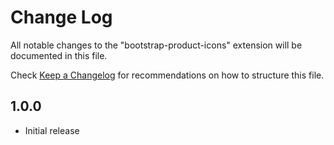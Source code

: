# Change Log

All notable changes to the "bootstrap-product-icons" extension will be documented in this file.

Check [Keep a Changelog](http://keepachangelog.com/) for recommendations on how to structure this file.

## 1.0.0

- Initial release
